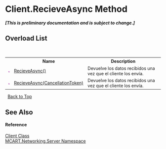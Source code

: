 # Client.RecieveAsync Method 
 _**\[This is preliminary documentation and is subject to change.\]**_


## Overload List
&nbsp;<table><tr><th></th><th>Name</th><th>Description</th></tr><tr><td>![Public method](media/pubmethod.gif "Public method")</td><td><a href="80de0bd3-2928-f1b5-fcba-0b7c8acf2ffc">RecieveAsync()</a></td><td>
Devuelve los datos recibidos una vez que el cliente los envía.</td></tr><tr><td>![Public method](media/pubmethod.gif "Public method")</td><td><a href="6472101c-295c-ed80-c167-47e113af7cd9">RecieveAsync(CancellationToken)</a></td><td>
Devuelve los datos recibidos una vez que el cliente los envía.</td></tr></table>&nbsp;
<a href="#client.recieveasync-method">Back to Top</a>

## See Also


#### Reference
<a href="192fdf1f-b8af-3ec9-0055-92ff0e690de3">Client Class</a><br /><a href="720af18e-2a17-584a-1ca8-e0e39906cbff">MCART.Networking.Server Namespace</a><br />